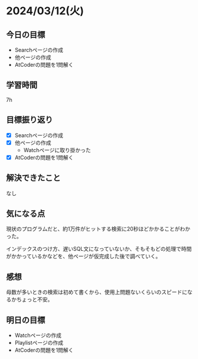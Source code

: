 # 2024/03/12(火)

## 今日の目標
* Searchページの作成
* 他ページの作成
* AtCoderの問題を1問解く

## 学習時間
7h

## 目標振り返り
* [x] Searchページの作成
* [x] 他ページの作成
  * Watchページに取り掛かった
* [x] AtCoderの問題を1問解く

## 解決できたこと
なし

## 気になる点
現状のプログラムだと、約1万件がヒットする検索に20秒ほどかかることがわかった。

インデックスのつけ方、遅いSQL文になっていないか、そもそもどの処理で時間がかかっているかなどを、他ページが仮完成した後で調べていく。

## 感想
母数が多いときの検索は初めて書くから、使用上問題ないくらいのスピードになるかちょっと不安。

## 明日の目標
* Watchページの作成
* Playlistページの作成
* AtCoderの問題を1問解く